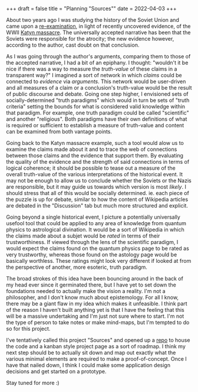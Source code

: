 +++
draft = false
title = "Planning \"Sources\""
date = 2022-04-03
+++

About two years ago I was studying the history of the Soviet Union and came upon a [re-examination](https://ojs.library.ubc.ca/index.php/clogic/article/view/193976), in light of recently uncovered evidence, of the WWII [Katyn massacre](https://en.wikipedia.org/wiki/Katyn_massacre). The universally accepted narrative has been that the Soviets were responsible for the atrocity; the new evidence however, according to the author, cast doubt on that conclusion.

As I was going through the author's arguments, comparing them to those of the accepted narrative, I had a bit of an epiphany. I thought: "wouldn't it be nice if there was a way to measure the _truth-value_ of these claims in a transparent way?" I imagined a sort of network in which _claims_ could be connected to _evidence_ via _arguments_. This network would be user-driven and all measures of a claim or a conclusion's truth-value would be the result of public discourse and debate. Going one step higher, I envisioned sets of socially-determined "truth paradigms" which would in turn be sets of "truth criteria" setting the bounds for what is considered valid knowledge within that paradigm. For example, one truth paradigm could be called "scientific" and another "religious". Both paradigms have their own definitions of what is required or sufficient to establish a measure of truth-value and content can be examined from both vantage points.

Going back to the Katyn massacre example, such a tool would alow us to examine the claims made about it and to trace the web of connections between those claims and the evidence that support them. By evaluating the quality of the evidence and the strength of said connections in terms of logical coherence; it should be possible to tease out a measure of the overall truth-value of the various interpretations of the historical event. It may not be enough to allow us to conclude whether the Soviets or the Nazis are responsible, but it may guide us towards which version is most _likely_. I should stress that all of this would be socially determined. ie. each piece of the puzzle is up for debate, similar to how the content of Wikipedia articles are debated in the "Discussion" tab but much more structured and explicit.

Going beyond a single historical event, I picture a potentially universally usefool tool that could be applied to any area of knowledge from quantum physics to astrological divination. It would be a sort of Wikipedia in which the claims made about a subjet would be _rated_ in terms of their trustworthiness. If viewed through the lens of the scientific paradigm, I would expect the claims found on the quantum physics page to be rated as very trustworthy, whereas those found on the astology page would be basically worthless. These ratings might look very different if looked at from the perspective of another, more esoteric, truth paradigm.

The broad strokes of this idea have been bouncing around in the back of my head ever since it germinated there, but I have yet to set down the foundations needed to actually make the vision a reality. I'm not a philosopher, and I don't know much about epistemology. For all I know, there may be a giant flaw in my idea which makes it unfeasible. I think part of the reason I haven't built anything yet is that I have the feeling that this will be a massive undertaking and I'm just not sure where to start. I'm not the type of person to take notes or make mind-maps, but I'm tempted to do so for this project.

I've tentatively called this project "Sources" and opened up a [repo](https://github.com/sqwxl/sources) to house the code and a kanban style project page as a sort of roadmap. I think my next step should be to actually sit down and map out exactly what the various minimal elements are required to make a proof-of-concept. Once I have that nailed down, I think I could make some application design decisions and get started on a prototype.

Stay tuned for more :)


